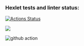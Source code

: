 <script id="asciicast-3rUlbJWgMUKkoJDgn9nzVQCW9" src="https://asciinema.org/a/3rUlbJWgMUKkoJDgn9nzVQCW9.js" async></script>

### Hexlet tests and linter status:
[![Actions Status](https://github.com/Laytep/backend-project-lvl1/workflows/hexlet-check/badge.svg)](https://github.com/Laytep/backend-project-lvl1/actions)

<a href="https://codeclimate.com/github/codeclimate/codeclimate/maintainability"><img src="https://api.codeclimate.com/v1/badges/a99a88d28ad37a79dbf6/maintainability" /></a>

![github action](https://github.com/github/docs/actions/workflows/test.yml/badge.svg)
